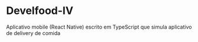 # Develfood-IV
Aplicativo mobile (React Native) escrito em TypeScript que simula aplicativo de delivery de comida
